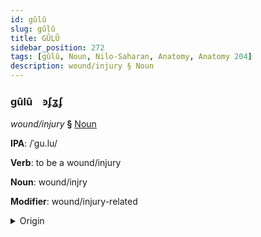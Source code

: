 ```yaml
---
id: gûlû
slug: gûlû
title: GÛLÛ
sidebar_position: 272
tags: [gûlû, Noun, Nilo-Saharan, Anatomy, Anatomy 204]
description: wound/injury § Noun
---
```


### gûlû&emsp;<span kind="abugida">ꜿʄʓʄ</span>

*wound/injury* **§** [Noun](../../tags/Noun)

**IPA**: /ˈgu.lu/

**Verb**: to be a wound/injury

**Noun**: wound/injry

**Modifier**: wound/injury-related

<details>
    <summary>Origin</summary>
    Songhay guuru [guːɾu]<br/>
    <em>Nilo-Saharan Language Family</em>
</details>